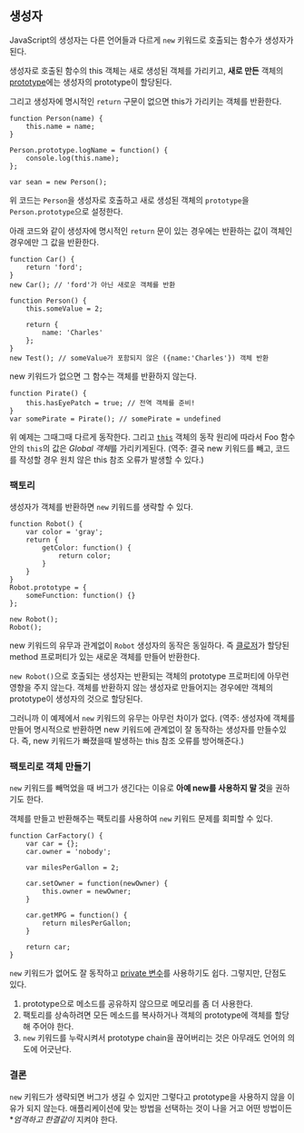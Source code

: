 ## 생성자

JavaScript의 생성자는 다른 언어들과 다르게 `new` 키워드로 호출되는 함수가 생성자가 된다.

생성자로 호출된 함수의 this 객체는 새로 생성된 객체를 가리키고, **새로 만든** 객체의 [prototype](#object.prototype)에는 생성자의 prototype이 할당된다.

그리고 생성자에 명시적인 `return` 구문이 없으면 this가 가리키는 객체를 반환한다.

    function Person(name) {
        this.name = name;
    }

    Person.prototype.logName = function() {
        console.log(this.name);
    };

    var sean = new Person();

위 코드는 `Person`을 생성자로 호출하고 새로 생성된 객체의 `prototype`을 `Person.prototype`으로 설정한다.

아래 코드와 같이 생성자에 명시적인 `return` 문이 있는 경우에는 반환하는 값이 객체인 경우에만 그 값을 반환한다.

    function Car() {
        return 'ford';
    }
    new Car(); // 'ford'가 아닌 새로운 객체를 반환

    function Person() {
        this.someValue = 2;

        return {
            name: 'Charles'
        };
    }
    new Test(); // someValue가 포함되지 않은 ({name:'Charles'}) 객체 반환

new 키워드가 없으면 그 함수는 객체를 반환하지 않는다.

    function Pirate() {
        this.hasEyePatch = true; // 전역 객체를 준비!
    }
    var somePirate = Pirate(); // somePirate = undefined

위 예제는 그때그때 다르게 동작한다. 그리고 [`this`](#function.this) 객체의 동작 원리에 따라서 Foo 함수안의 `this`의 값은 *Global 객체*를 가리키게된다. 
(역주: 결국 new 키워드를 빼고, 코드를 작성할 경우 원치 않은 this 참조 오류가 발생할 수 있다.)

### 팩토리

생성자가 객체를 반환하면 `new` 키워드를 생략할 수 있다.

    function Robot() {
        var color = 'gray';
        return {
            getColor: function() {
                return color;
            }
        }
    }
    Robot.prototype = {
        someFunction: function() {}
    };

    new Robot();
    Robot();

new 키워드의 유무과 관계없이 `Robot` 생성자의 동작은 동일하다. 즉 [클로저](#function.closures)가 할당된 method 프로퍼티가 있는 새로운 객체를 만들어 반환한다.

`new Robot()`으로 호출되는 생성자는 반환되는 객체의 prototype 프로퍼티에 아무런 영향을 주지 않는다. 객체를 반환하지 않는 생성자로 만들어지는 경우에만 객체의 prototype이 생성자의 것으로 할당된다.

그러니까 이 예제에서 `new` 키워드의 유무는 아무런 차이가 없다.
(역주: 생성자에 객체를 만들어 명시적으로 반환하면 new 키워드에 관계없이 잘 동작하는 생성자를 만들수있다. 즉, new 키워드가 빠졌을때 발생하는 this 참조 오류를 방어해준다.)

### 팩토리로 객체 만들기

`new` 키워드를 빼먹었을 때 버그가 생긴다는 이유로 **아예 new를 사용하지 말 것**을 권하기도 한다.

객체를 만들고 반환해주는 팩토리를 사용하여 `new` 키워드 문제를 회피할 수 있다.

    function CarFactory() {
        var car = {};
        car.owner = 'nobody';

        var milesPerGallon = 2;

        car.setOwner = function(newOwner) {
            this.owner = newOwner;
        }

        car.getMPG = function() {
            return milesPerGallon;
        }

        return car;
    }

`new` 키워드가 없어도 잘 동작하고 [private 변수](#function.closures)를 사용하기도 쉽다. 그렇지만, 단점도 있다.

 1. prototype으로 메소드를 공유하지 않으므로 메모리를 좀 더 사용한다.
 2. 팩토리를 상속하려면 모든 메소드를 복사하거나 객체의 prototype에 객체를 할당해 주어야 한다.
 3. `new` 키워드를 누락시켜서 prototype chain을 끊어버리는 것은 아무래도 언어의 의도에 어긋난다.

### 결론

`new` 키워드가 생략되면 버그가 생길 수 있지만 그렇다고 prototype을 사용하지 않을 이유가 되지 않는다. 애플리케이션에 맞는 방법을 선택하는 것이 나을 거고 어떤 방법이든 **엄격하고 한결같이* 지켜야 한다.
